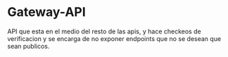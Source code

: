 # Gateway-API
API que esta en el medio del resto de las apis, y hace checkeos de verificacion y se encarga de no exponer endpoints que no se desean que sean publicos.
